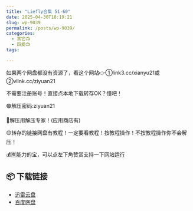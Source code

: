 ```yaml
---
title: "Liefly合集 51-60"
date: 2025-04-30T18:19:21
slug: wp-9039
permalink: /posts/wp-9039/
categories:
  - 其它📺
  - 四爱📺
tags:

---
```


如果两个网盘都没有资源了，看这个网站👉①link3.cc/xianyu21或②vlink.cc/ziyuan21

不需要注册账号！直接点本地下载转存OK？懂吧！

🟢解压密码:ziyuan21

🔵解压用解压专家！(应用商店有)

🟡转存的链接网盘有教程！一定要看教程！按教程操作！不按教程操作你不会解压！

💰🈶能力的宝，可以点左下角赞赏支持一下网站运行

## 📦 下载链接
- [迅雷云盘](https://blziyuan21.com/pay-download/9039?key=40bd78436d&down_id=0)
- [百度网盘](https://blziyuan21.com/pay-download/9039?key=40bd78436d&down_id=1)

